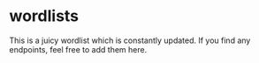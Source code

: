 # wordlists
This is a juicy wordlist which is constantly updated. If you find any endpoints, feel free to add them here.
